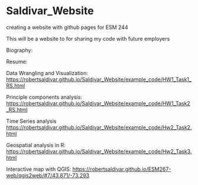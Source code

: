# Saldivar_Website
creating a website with github pages for ESM 244


This will be a website to for sharing my code with future employers

Biography:

Resume:


Data Wrangling and Visualization:
https://robertsaldivar.github.io/Saldivar_Website/example_code/HW1_Task1_RS.html


Principle components analysis:
https://robertsaldivar.github.io/Saldivar_Website/example_code/HW1_Task2_RS.html


Time Series analysis
https://robertsaldivar.github.io/Saldivar_Website/example_code/Hw2_Task2.html


Geospatial analysis in R:
https://robertsaldivar.github.io/Saldivar_Website/example_code/Hw2_Task3.html


Interactive map with QGIS:
https://robertsaldivar.github.io/ESM267-web/qgis2web/#7/43.871/-73.293





